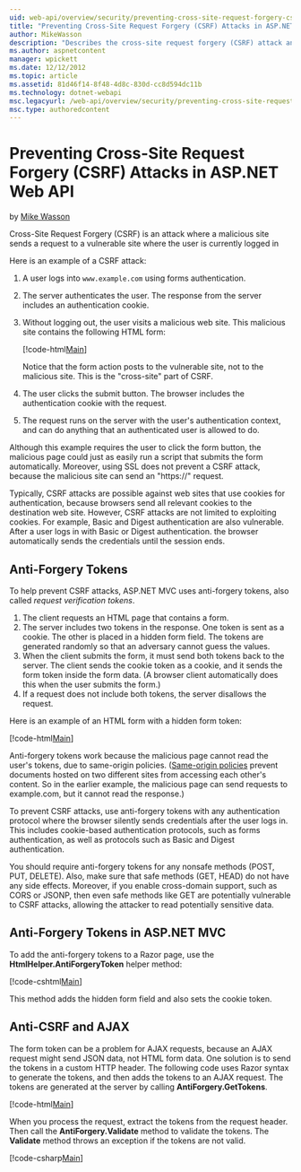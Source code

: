 ```yaml
---
uid: web-api/overview/security/preventing-cross-site-request-forgery-csrf-attacks
title: "Preventing Cross-Site Request Forgery (CSRF) Attacks in ASP.NET Web API | Microsoft Docs"
author: MikeWasson
description: "Describes the cross-site request forgery (CSRF) attack and how to implement anti-CSRF measures in ASP.NET Web API."
ms.author: aspnetcontent
manager: wpickett
ms.date: 12/12/2012
ms.topic: article
ms.assetid: 81d46f14-8f48-4d8c-830d-cc8d594dc11b
ms.technology: dotnet-webapi
msc.legacyurl: /web-api/overview/security/preventing-cross-site-request-forgery-csrf-attacks
msc.type: authoredcontent
---
```

Preventing Cross-Site Request Forgery (CSRF) Attacks in ASP.NET Web API
====================
by [Mike Wasson](https://github.com/MikeWasson)

Cross-Site Request Forgery (CSRF) is an attack where a malicious site sends a request to a vulnerable site where the user is currently logged in

Here is an example of a CSRF attack:

1. A user logs into `www.example.com` using forms authentication.
2. The server authenticates the user. The response from the server includes an authentication cookie.
3. Without logging out, the user visits a malicious web site. This malicious site contains the following HTML form: 

    [!code-html[Main](preventing-cross-site-request-forgery-csrf-attacks/samples/sample1.html)]

    Notice that the form action posts to the vulnerable site, not to the malicious site. This is the "cross-site" part of CSRF.
4. The user clicks the submit button. The browser includes the authentication cookie with the request.
5. The request runs on the server with the user's authentication context, and can do anything that an authenticated user is allowed to do.

Although this example requires the user to click the form button, the malicious page could just as easily run a script that submits the form automatically. Moreover, using SSL does not prevent a CSRF attack, because the malicious site can send an "https://" request.

Typically, CSRF attacks are possible against web sites that use cookies for authentication, because browsers send all relevant cookies to the destination web site. However, CSRF attacks are not limited to exploiting cookies. For example, Basic and Digest authentication are also vulnerable. After a user logs in with Basic or Digest authentication. the browser automatically sends the credentials until the session ends.

## Anti-Forgery Tokens

To help prevent CSRF attacks, ASP.NET MVC uses anti-forgery tokens, also called *request verification tokens*.

1. The client requests an HTML page that contains a form.
2. The server includes two tokens in the response. One token is sent as a cookie. The other is placed in a hidden form field. The tokens are generated randomly so that an adversary cannot guess the values.
3. When the client submits the form, it must send both tokens back to the server. The client sends the cookie token as a cookie, and it sends the form token inside the form data. (A browser client automatically does this when the user submits the form.)
4. If a request does not include both tokens, the server disallows the request.

Here is an example of an HTML form with a hidden form token:

[!code-html[Main](preventing-cross-site-request-forgery-csrf-attacks/samples/sample2.html)]

Anti-forgery tokens work because the malicious page cannot read the user's tokens, due to same-origin policies. ([Same-origin policies](http://www.w3.org/Security/wiki/Same_Origin_Policy) prevent documents hosted on two different sites from accessing each other's content. So in the earlier example, the malicious page can send requests to example.com, but it cannot read the response.)

To prevent CSRF attacks, use anti-forgery tokens with any authentication protocol where the browser silently sends credentials after the user logs in. This includes cookie-based authentication protocols, such as forms authentication, as well as protocols such as Basic and Digest authentication.

You should require anti-forgery tokens for any nonsafe methods (POST, PUT, DELETE). Also, make sure that safe methods (GET, HEAD) do not have any side effects. Moreover, if you enable cross-domain support, such as CORS or JSONP, then even safe methods like GET are potentially vulnerable to CSRF attacks, allowing the attacker to read potentially sensitive data.

## Anti-Forgery Tokens in ASP.NET MVC

To add the anti-forgery tokens to a Razor page, use the **HtmlHelper.AntiForgeryToken** helper method:

[!code-cshtml[Main](preventing-cross-site-request-forgery-csrf-attacks/samples/sample3.cshtml)]

This method adds the hidden form field and also sets the cookie token.

## Anti-CSRF and AJAX

The form token can be a problem for AJAX requests, because an AJAX request might send JSON data, not HTML form data. One solution is to send the tokens in a custom HTTP header. The following code uses Razor syntax to generate the tokens, and then adds the tokens to an AJAX request. The tokens are generated at the server by calling **AntiForgery.GetTokens**.

[!code-html[Main](preventing-cross-site-request-forgery-csrf-attacks/samples/sample4.html)]

When you process the request, extract the tokens from the request header. Then call the **AntiForgery.Validate** method to validate the tokens. The **Validate** method throws an exception if the tokens are not valid.

[!code-csharp[Main](preventing-cross-site-request-forgery-csrf-attacks/samples/sample5.cs)]
